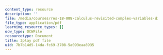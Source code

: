 ```yaml
---
content_type: resource
description: ''
file: /media/courses/res-18-008-calculus-revisited-complex-variables-differential-equations-and-linear-algebra-fall-2011/7b7b14d514dafc6937085a093eaa8935_IYKULUq6YPQ.pdf
file_type: application/pdf
learning_resource_types: []
ocw_type: OCWFile
resourcetype: Document
title: 3play pdf file
uid: 7b7b14d5-14da-fc69-3708-5a093eaa8935
---
```

